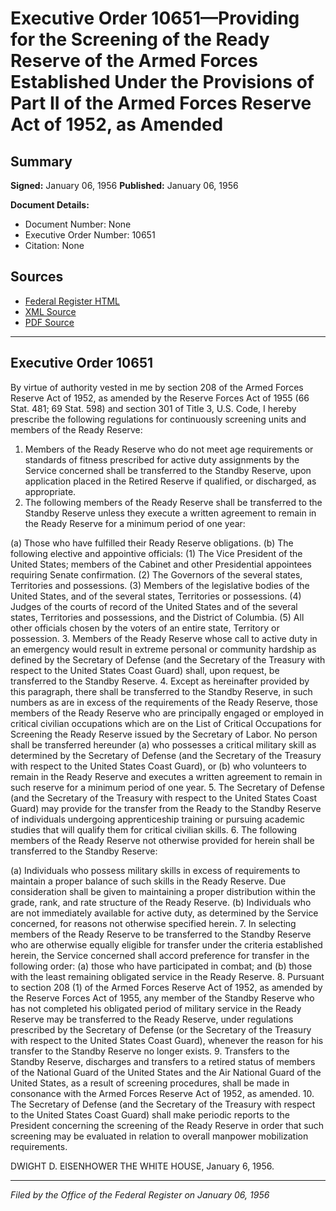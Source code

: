 # Executive Order 10651—Providing for the Screening of the Ready Reserve of the Armed Forces Established Under the Provisions of Part II of the Armed Forces Reserve Act of 1952, as Amended

## Summary

**Signed:** January 06, 1956
**Published:** January 06, 1956

**Document Details:**
- Document Number: None
- Executive Order Number: 10651
- Citation: None

## Sources
- [Federal Register HTML](https://www.presidency.ucsb.edu/documents/executive-order-10651-providing-for-the-screening-the-ready-reserve-the-armed-forces)
- [XML Source](None)
- [PDF Source](None)

---

## Executive Order 10651

By virtue of authority vested in me by section 208 of the Armed Forces Reserve Act of 1952, as amended by the Reserve Forces Act of 1955 (66 Stat. 481; 69 Stat. 598) and section 301 of Title 3, U.S. Code, I hereby prescribe the following regulations for continuously screening units and members of the Ready Reserve:
1. Members of the Ready Reserve who do not meet age requirements or standards of fitness prescribed for active duty assignments by the Service concerned shall be transferred to the Standby Reserve, upon application placed in the Retired Reserve if qualified, or discharged, as appropriate.
2. The following members of the Ready Reserve shall be transferred to the Standby Reserve unless they execute a written agreement to remain in the Ready Reserve for a minimum period of one year:

(a) Those who have fulfilled their Ready Reserve obligations.
(b) The following elective and appointive officials:
    (1) The Vice President of the United States; members of the Cabinet and other Presidential appointees requiring Senate confirmation.
    (2) The Governors of the several states, Territories and possessions.
    (3) Members of the legislative bodies of the United States, and of the several states, Territories or possessions.
    (4) Judges of the courts of record of the United States and of the several states, Territories and possessions, and the District of Columbia.
    (5) All other officials chosen by the voters of an entire state, Territory or possession.
3. Members of the Ready Reserve whose call to active duty in an emergency would result in extreme personal or community hardship as defined by the Secretary of Defense (and the Secretary of the Treasury with respect to the United States Coast Guard) shall, upon request, be transferred to the Standby Reserve.
4. Except as hereinafter provided by this paragraph, there shall be transferred to the Standby Reserve, in such numbers as are in excess of the requirements of the Ready Reserve, those members of the Ready Reserve who are principally engaged or employed in critical civilian occupations which are on the List of Critical Occupations for Screening the Ready Reserve issued by the Secretary of Labor. No person shall be transferred hereunder (a) who possesses a critical military skill as determined by the Secretary of Defense (and the Secretary of the Treasury with respect to the United States Coast Guard), or (b) who volunteers to remain in the Ready Reserve and executes a written agreement to remain in such reserve for a minimum period of one year.
5. The Secretary of Defense (and the Secretary of the Treasury with respect to the United States Coast Guard) may provide for the transfer from the Ready to the Standby Reserve of individuals undergoing apprenticeship training or pursuing academic studies that will qualify them for critical civilian skills.
6. The following members of the Ready Reserve not otherwise provided for herein shall be transferred to the Standby Reserve:

(a) Individuals who possess military skills in excess of requirements to maintain a proper balance of such skills in the Ready Reserve. Due consideration shall be given to maintaining a proper distribution within the grade, rank, and rate structure of the Ready Reserve.
(b) Individuals who are not immediately available for active duty, as determined by the Service concerned, for reasons not otherwise specified herein.
7. In selecting members of the Ready Reserve to be transferred to the Standby Reserve who are otherwise equally eligible for transfer under the criteria established herein, the Service concerned shall accord preference for transfer in the following order: (a) those who have participated in combat; and (b) those with the least remaining obligated service in the Ready Reserve.
8. Pursuant to section 208 (1) of the Armed Forces Reserve Act of 1952, as amended by the Reserve Forces Act of 1955, any member of the Standby Reserve who has not completed his obligated period of military service in the Ready Reserve may be transferred to the Ready Reserve, under regulations prescribed by the Secretary of Defense (or the Secretary of the Treasury with respect to the United States Coast Guard), whenever the reason for his transfer to the Standby Reserve no longer exists.
9. Transfers to the Standby Reserve, discharges and transfers to a retired status of members of the National Guard of the United States and the Air National Guard of the United States, as a result of screening procedures, shall be made in consonance with the Armed Forces Reserve Act of 1952, as amended.
10. The Secretary of Defense (and the Secretary of the Treasury with respect to the United States Coast Guard) shall make periodic reports to the President concerning the screening of the Ready Reserve in order that such screening may be evaluated in relation to overall manpower mobilization requirements.

DWIGHT D. EISENHOWER
THE WHITE HOUSE,
January 6, 1956.

---

*Filed by the Office of the Federal Register on January 06, 1956*
